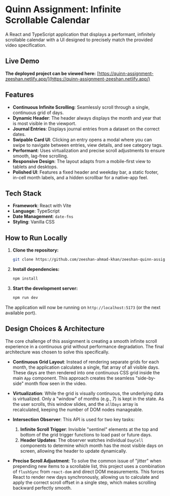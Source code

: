 # Quinn Assignment: Infinite Scrollable Calendar

A React and TypeScript application that displays a performant, infinitely scrollable calendar with a UI designed to precisely match the provided video specification.

## Live Demo

**The deployed project can be viewed here:** [https://quinn-assignment-zeeshan.netlify.app/](https://quinn-assignment-zeeshan.netlify.app/)

## Features

- **Continuous Infinite Scrolling**: Seamlessly scroll through a single, continuous grid of days.
- **Dynamic Header**: The header always displays the month and year that is most visible in the viewport.
- **Journal Entries**: Displays journal entries from a dataset on the correct dates.
- **Swipable Card UI**: Clicking an entry opens a modal where you can swipe to navigate between entries, view details, and see category tags.
- **Performant**: Uses virtualization and precise scroll adjustments to ensure smooth, lag-free scrolling.
- **Responsive Design**: The layout adapts from a mobile-first view to tablets and desktops.
- **Polished UI**: Features a fixed header and weekday bar, a static footer, in-cell month labels, and a hidden scrollbar for a native-app feel.

## Tech Stack

- **Framework**: React with Vite
- **Language**: TypeScript
- **Date Management**: `date-fns`
- **Styling**: Vanilla CSS

## How to Run Locally

1.  **Clone the repository:**

    ```bash
    git clone https://github.com/zeeshan-ahmad-khan/zeeshan-quinn-assignment.git
    ```

2.  **Install dependencies:**

    ```bash
    npm install
    ```

3.  **Start the development server:**
    ```bash
    npm run dev
    ```

The application will now be running on `http://localhost:5173` (or the next available port).

## Design Choices & Architecture

The core challenge of this assignment is creating a smooth infinite scroll experience in a continuous grid without performance degradation. The final architecture was chosen to solve this specifically.

- **Continuous Grid Layout**: Instead of rendering separate grids for each month, the application calculates a single, flat array of all visible days. These days are then rendered into one continuous CSS grid inside the main `App` component. This approach creates the seamless "side-by-side" month flow seen in the video.

- **Virtualization**: While the grid is visually continuous, the underlying data is virtualized. Only a "window" of months (e.g., 7) is kept in the state. As the user scrolls, this window slides, and the `allDays` array is recalculated, keeping the number of DOM nodes manageable.

- **Intersection Observer**: This API is used for two key tasks:

  1.  **Infinite Scroll Trigger**: Invisible "sentinel" elements at the top and bottom of the grid trigger functions to load past or future days.
  2.  **Header Updates**: The observer watches individual `DayCell` components to determine which month has the most visible days on screen, allowing the header to update dynamically.

- **Precise Scroll Adjustment**: To solve the common issue of "jitter" when prepending new items to a scrollable list, this project uses a combination of `flushSync` from `react-dom` and direct DOM measurements. This forces React to render new days synchronously, allowing us to calculate and apply the correct scroll offset in a single step, which makes scrolling backward perfectly smooth.
